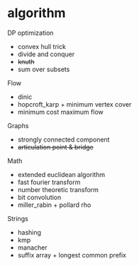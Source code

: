 # algorithm

DP optimization
* convex hull trick
* divide and conquer
* ~~knuth~~
* sum over subsets

Flow
* dinic
* hopcroft_karp + minimum vertex cover
* minimum cost maximum flow

Graphs
* strongly connected component
* ~~articulation point & bridge~~
  
Math
* extended euclidean algorithm
* fast fourier transform
* number theoretic transform
* bit convolution
* miller_rabin + pollard rho

Strings
* hashing
* kmp
* manacher
* suffix array + longest common prefix
